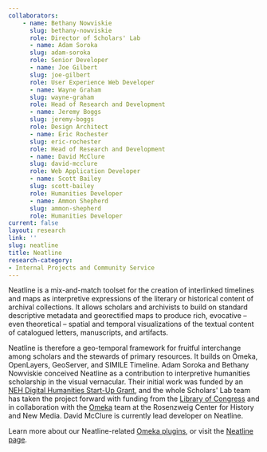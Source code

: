 ```yaml
---
collaborators: 
	- name: Bethany Nowviskie
	  slug: bethany-nowviskie
	  role: Director of Scholars' Lab
	  - name: Adam Soroka
	  slug: adam-soroka
	  role: Senior Developer
	  - name: Joe Gilbert
	  slug: joe-gilbert
	  role: User Experience Web Developer
	  - name: Wayne Graham
	  slug: wayne-graham
	  role: Head of Research and Development
	  - name: Jeremy Boggs
	  slug: jeremy-boggs
	  role: Design Architect
	  - name: Eric Rochester
	  slug: eric-rochester
	  role: Head of Research and Development
	  - name: David McClure
	  slug: david-mcclure
	  role: Web Application Developer
	  - name: Scott Bailey 
	  slug: scott-bailey
	  role: Humanities Developer
	  - name: Ammon Shepherd 
	  slug: ammon-shepherd
	  role: Humanities Developer
current: false
layout: research
link: ''
slug: neatline
title: Neatline
research-category:
- Internal Projects and Community Service
---
```


Neatline is a mix-and-match toolset for the creation of interlinked timelines and maps as interpretive expressions of the literary or historical content of archival collections. It allows scholars and archivists to build on standard descriptive metadata and georectified maps to produce rich, evocative – even theoretical – spatial and temporal visualizations of the textual content of catalogued letters, manuscripts, and artifacts. 

Neatline is therefore a geo-temporal framework for fruitful interchange among scholars and the stewards of primary resources. It builds on Omeka, OpenLayers, GeoServer, and SIMILE Timeline. Adam Soroka and Bethany Nowviskie conceived Neatline as a contribution to interpretive humanities scholarship in the visual vernacular.  Their initial work was funded by an [NEH Digital Humanities Start-Up Grant](http://neh.gov/odh/), and the whole Scholars' Lab team has taken the project forward with funding from the [Library of Congress](http://loc.gov) and in collaboration with the [Omeka](http://omeka.org) team at the Rosenzweig Center for History and New Media. David McClure is currently lead developer on Neatline.

Learn more about our Neatline-related [Omeka plugins](/projects/omeka-plugins/), or visit the [Neatline page](http://neatline.org/).
